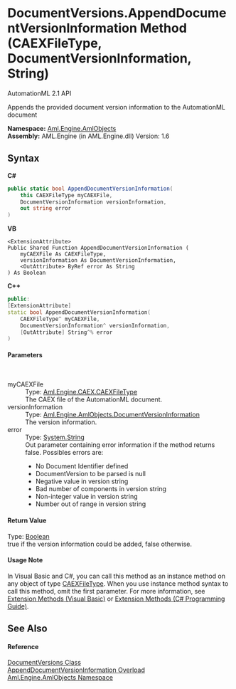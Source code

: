 # DocumentVersions.AppendDocumentVersionInformation Method (CAEXFileType, DocumentVersionInformation, String)
AutomationML 2.1 API 

Appends the provided document version information to the AutomationML document

**Namespace:**&nbsp;<a href="N_Aml_Engine_AmlObjects">Aml.Engine.AmlObjects</a><br />**Assembly:**&nbsp;AML.Engine (in AML.Engine.dll) Version: 1.6

## Syntax

**C#**<br />
``` C#
public static bool AppendDocumentVersionInformation(
	this CAEXFileType myCAEXFile,
	DocumentVersionInformation versionInformation,
	out string error
)
```

**VB**<br />
``` VB
<ExtensionAttribute>
Public Shared Function AppendDocumentVersionInformation ( 
	myCAEXFile As CAEXFileType,
	versionInformation As DocumentVersionInformation,
	<OutAttribute> ByRef error As String
) As Boolean
```

**C++**<br />
``` C++
public:
[ExtensionAttribute]
static bool AppendDocumentVersionInformation(
	CAEXFileType^ myCAEXFile, 
	DocumentVersionInformation^ versionInformation, 
	[OutAttribute] String^% error
)
```


#### Parameters
&nbsp;<dl><dt>myCAEXFile</dt><dd>Type: <a href="T_Aml_Engine_CAEX_CAEXFileType">Aml.Engine.CAEX.CAEXFileType</a><br />The CAEX file of the AutomationML document.</dd><dt>versionInformation</dt><dd>Type: <a href="T_Aml_Engine_AmlObjects_DocumentVersionInformation">Aml.Engine.AmlObjects.DocumentVersionInformation</a><br />The version information.</dd><dt>error</dt><dd>Type: <a href="https://docs.microsoft.com/dotnet/api/system.string" target="_parent" rel="noopener noreferrer">System.String</a><br />Out parameter containing error information if the method returns false. Possibles errors are:
&nbsp;<ul><li>No Document Identifier defined</li><li>DocumentVersion to be parsed is null</li><li>Negative value in version string</li><li>Bad number of components in version string</li><li>Non-integer value in version string</li><li>Number out of range in version string</li></ul></dd></dl>

#### Return Value
Type: <a href="https://docs.microsoft.com/dotnet/api/system.boolean" target="_parent" rel="noopener noreferrer">Boolean</a><br />true if the version information could be added, false otherwise.

#### Usage Note
In Visual Basic and C#, you can call this method as an instance method on any object of type <a href="T_Aml_Engine_CAEX_CAEXFileType">CAEXFileType</a>. When you use instance method syntax to call this method, omit the first parameter. For more information, see <a href="https://docs.microsoft.com/dotnet/visual-basic/programming-guide/language-features/procedures/extension-methods" target="_blank" rel="noopener noreferrer">Extension Methods (Visual Basic)</a> or <a href="https://docs.microsoft.com/dotnet/csharp/programming-guide/classes-and-structs/extension-methods" target="_blank" rel="noopener noreferrer">Extension Methods (C# Programming Guide)</a>.

## See Also


#### Reference
<a href="T_Aml_Engine_AmlObjects_DocumentVersions">DocumentVersions Class</a><br /><a href="Overload_Aml_Engine_AmlObjects_DocumentVersions_AppendDocumentVersionInformation">AppendDocumentVersionInformation Overload</a><br /><a href="N_Aml_Engine_AmlObjects">Aml.Engine.AmlObjects Namespace</a><br />